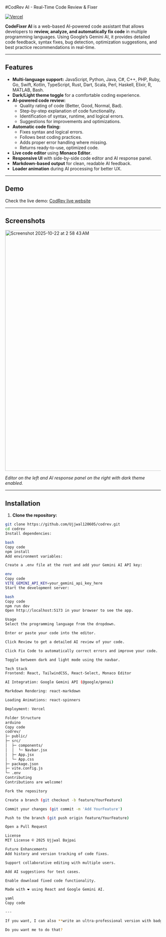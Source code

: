 
#CodRev AI - Real-Time Code Review & Fixer

[![Vercel](https://img.shields.io/badge/Deployed-Vercel-purple)]([https://codrev.vercel.app/](https://codrev-38aou0suu-ujjwalbajpaiec23-5233s-projects.vercel.app/))

**CodeFixer AI** is a web-based AI-powered code assistant that allows developers to **review, analyze, and automatically fix code** in multiple programming languages. Using Google’s Gemini AI, it provides detailed code feedback, syntax fixes, bug detection, optimization suggestions, and best practice recommendations in real-time.  

---

## Features

- **Multi-language support:** JavaScript, Python, Java, C#, C++, PHP, Ruby, Go, Swift, Kotlin, TypeScript, Rust, Dart, Scala, Perl, Haskell, Elixir, R, MATLAB, Bash.
- **Dark/Light theme toggle** for a comfortable coding experience.
- **AI-powered code review:**  
  - Quality rating of code (Better, Good, Normal, Bad).  
  - Step-by-step explanation of code functionality.  
  - Identification of syntax, runtime, and logical errors.  
  - Suggestions for improvements and optimizations.
- **Automatic code fixing:**  
  - Fixes syntax and logical errors.  
  - Follows best coding practices.  
  - Adds proper error handling where missing.  
  - Returns ready-to-use, optimized code.
- **Live code editor** using **Monaco Editor**.  
- **Responsive UI** with side-by-side code editor and AI response panel.  
- **Markdown-based output** for clean, readable AI feedback.  
- **Loader animation** during AI processing for better UX.

---

## Demo

Check the live demo: [CodRev live website](https://codrev-346flfwrf-ujjwalbajpaiec23-5233s-projects.vercel.app/app)

---

## Screenshots

<img width="1440" height="780" alt="Screenshot 2025-10-22 at 2 58 43 AM" src="https://github.com/user-attachments/assets/e36ef400-5556-48ec-bd78-d8516be1b6e6" />



*Editor on the left and AI response panel on the right with dark theme enabled.*

---

## Installation

1. **Clone the repository:**

```bash
git clone https://github.com/Ujjwal120605/codrev.git
cd codrev
Install dependencies:

bash
Copy code
npm install
Add environment variables:

Create a .env file at the root and add your Gemini AI API key:

env
Copy code
VITE_GEMINI_API_KEY=your_gemini_api_key_here
Start the development server:

bash
Copy code
npm run dev
Open http://localhost:5173 in your browser to see the app.

Usage
Select the programming language from the dropdown.

Enter or paste your code into the editor.

Click Review to get a detailed AI review of your code.

Click Fix Code to automatically correct errors and improve your code.

Toggle between dark and light mode using the navbar.

Tech Stack
Frontend: React, TailwindCSS, React-Select, Monaco Editor

AI Integration: Google Gemini API (@google/genai)

Markdown Rendering: react-markdown

Loading Animations: react-spinners

Deployment: Vercel

Folder Structure
arduino
Copy code
codrev/
├─ public/
├─ src/
│  ├─ components/
│  │  └─ Navbar.jsx
│  ├─ App.jsx
│  └─ App.css
├─ package.json
├─ vite.config.js
└─ .env
Contributing
Contributions are welcome!

Fork the repository

Create a branch (git checkout -b feature/YourFeature)

Commit your changes (git commit -m 'Add YourFeature')

Push to the branch (git push origin feature/YourFeature)

Open a Pull Request

License
MIT License © 2025 Ujjwal Bajpai

Future Enhancements
Add history and version tracking of code fixes.

Support collaborative editing with multiple users.

Add AI suggestions for test cases.

Enable download fixed code functionality.

Made with ❤️ using React and Google Gemini AI.

yaml
Copy code

---

If you want, I can also **write an ultra-professional version with badges, GIF demo, and live deployment links**, which will make your GitHub repo **look portfolio-ready** for recruiters.  

Do you want me to do that?
